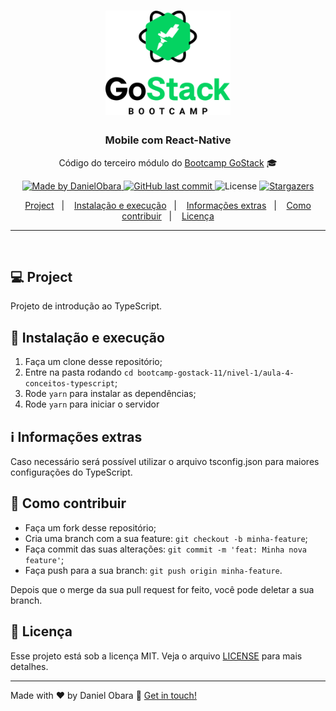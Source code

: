 <h1 align="center">
    <img alt="GoStack" src="../../.github/bootcamp-header.png" width="200px" />
</h1>

<h3 align="center">
  Mobile com React-Native
</h3>

<p align="center">Código do terceiro módulo do <a href="https://rocketseat.com.br/bootcamp">Bootcamp GoStack</a> 🎓</p>

<p align="center">
  <a href="https://www.linkedin.com/in/danielobara/">
    <img alt="Made by DanielObara" src="https://img.shields.io/badge/made%20by-DanielObara-%2304D361">
  </a>
  
  <a href="https://github.com/DanielObara/bootcamp-gostack-11/commits/master">
    <img alt="GitHub last commit" src="https://img.shields.io/github/last-commit/danielobara/bootcamp-gostack-11.svg">
  </a>

  <img alt="License" src="https://img.shields.io/badge/license-MIT-%2304D361">	
  
  <a href="https://github.com/danielobara/bootcamp-gostack-11/stargazers">
    <img alt="Stargazers" src="https://img.shields.io/github/stars/danielobara/bootcamp-gostack-11?style=social">
  </a>
	
</p>

<p align="center">
  <a href="#-project">Project</a>&nbsp;&nbsp;&nbsp;|&nbsp;&nbsp;&nbsp;
  <a href="#-instalacao-e-execução">Instalação e execução</a>&nbsp;&nbsp;&nbsp;|&nbsp;&nbsp;&nbsp;
	<a href="#-informações-extras">Informações extras</a>&nbsp;&nbsp;&nbsp;|&nbsp;&nbsp;&nbsp;
  <a href="#-como-contribuir">Como contribuir</a>&nbsp;&nbsp;&nbsp;|&nbsp;&nbsp;&nbsp;
  <a href="#memo-licença">Licença</a>
</p>
<hr>
<br/>

## 💻 Project

Projeto de introdução ao TypeScript.

## 🚀 Instalação e execução

1. Faça um clone desse repositório;
2. Entre na pasta rodando `cd bootcamp-gostack-11/nivel-1/aula-4-conceitos-typescript`;
3. Rode `yarn` para instalar as dependências;
4. Rode `yarn` para iniciar o servidor

## ℹ️ Informações extras

Caso necessário será possível utilizar o arquivo tsconfig.json para maiores configurações do TypeScript.

## 🤔 Como contribuir

- Faça um fork desse repositório;
- Cria uma branch com a sua feature: `git checkout -b minha-feature`;
- Faça commit das suas alterações: `git commit -m 'feat: Minha nova feature'`;
- Faça push para a sua branch: `git push origin minha-feature`.

Depois que o merge da sua pull request for feito, você pode deletar a sua branch.

## :memo: Licença

Esse projeto está sob a licença MIT. Veja o arquivo [LICENSE](../LICENSE.md) para mais detalhes.

---

Made with ♥ by Daniel Obara :wave: [Get in touch!](https://www.linkedin.com/in/danielobara/)
